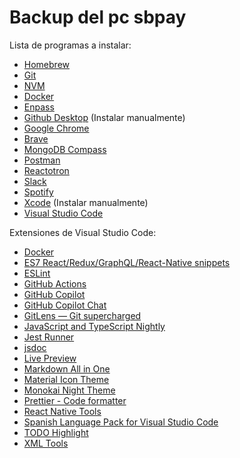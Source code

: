 # Backup del pc sbpay

Lista de programas a instalar:
- [Homebrew](https://brew.sh/)
- [Git](https://git-scm.com/)
- [NVM](https://github.com/nvm-sh/nvm/)
- [Docker](https://www.docker.com/products/docker-desktop/)
- [Enpass](https://www.enpass.io/)
- [Github Desktop](https://desktop.github.com/) (Instalar manualmente)
- [Google Chrome](https://www.google.com/intl/es/chrome/)
- [Brave](https://brave.com/)
- [MongoDB Compass](https://www.mongodb.com/try/download/compass)
- [Postman](https://www.postman.com/downloads/)
- [Reactotron](https://sourceforge.net/projects/reactotron.mirror/)
- [Slack](https://slack.com/intl/es-es/downloads/mac)
- [Spotify](https://www.spotify.com/es/download/mac/)
- [Xcode](https://developer.apple.com/xcode/) (Instalar manualmente)
- [Visual Studio Code](https://code.visualstudio.com/download)

Extensiones de Visual Studio Code:
- [Docker](https://marketplace.visualstudio.com/items?itemName=ms-azuretools.vscode-docker)
- [ES7 React/Redux/GraphQL/React-Native snippets](https://marketplace.visualstudio.com/items?itemName=rodrigovallades.es7-react-js-snippets)
- [ESLint](https://marketplace.visualstudio.com/items?itemName=dbaeumer.vscode-eslint)
- [GitHub Actions](https://marketplace.visualstudio.com/items?itemName=GitHub.vscode-github-actions)
- [GitHub Copilot](https://marketplace.visualstudio.com/items?itemName=GitHub.copilot)
- [GitHub Copilot Chat](https://marketplace.visualstudio.com/items?itemName=GitHub.copilot-chat)
- [GitLens — Git supercharged](https://marketplace.visualstudio.com/items?itemName=eamodio.gitlens)
- [JavaScript and TypeScript Nightly](https://marketplace.visualstudio.com/items?itemName=ms-vscode.vscode-typescript-next)
- [Jest Runner](https://marketplace.visualstudio.com/items?itemName=firsttris.vscode-jest-runner)
- [jsdoc](https://marketplace.visualstudio.com/items?itemName=lllllllqw.jsdoc)
- [Live Preview](https://marketplace.visualstudio.com/items?itemName=ms-vscode.live-server)
- [Markdown All in One](https://marketplace.visualstudio.com/items?itemName=yzhang.markdown-all-in-one)
- [Material Icon Theme](https://marketplace.visualstudio.com/items?itemName=PKief.material-icon-theme)
- [Monokai Night Theme](https://marketplace.visualstudio.com/items?itemName=fabiospampinato.vscode-monokai-night)
- [Prettier - Code formatter](https://marketplace.visualstudio.com/items?itemName=esbenp.prettier-vscode)
- [React Native Tools](https://marketplace.visualstudio.com/items?itemName=msjsdiag.vscode-react-native)
- [Spanish Language Pack for Visual Studio Code](https://marketplace.visualstudio.com/items?itemName=MS-CEINTL.vscode-language-pack-es)
- [TODO Highlight](https://marketplace.visualstudio.com/items?itemName=wayou.vscode-todo-highlight)
- [XML Tools](https://marketplace.visualstudio.com/items?itemName=DotJoshJohnson.xml)